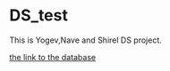 # DS_test

This is Yogev,Nave and Shirel DS project.

[the link to the database](https://www.kaggle.com/captainozlem/framingham-chd-preprocessed-data?select=CHD_preprocessed.csv)

